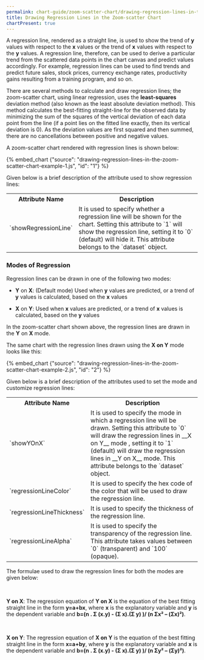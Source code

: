 ```yaml
---
permalink: chart-guide/zoom-scatter-chart/drawing-regression-lines-in-the-zoom-scatter-chart.html
title: Drawing Regression Lines in the Zoom-scatter Chart
chartPresent: true
---
```


A regression line, rendered as a straight line, is used to show the trend of __y__ values with respect to the __x__ values or the trend of __x__ values with respect to the __y__ values. A regression line, therefore, can be used to derive a particular trend from the scattered data points in the chart canvas and predict values accordingly. For example, regression lines can be used to find trends and predict future sales, stock prices, currency exchange rates, productivity gains resulting from a training program, and so on.

There are several methods to calculate and draw regression lines; the zoom-scatter chart, using linear regression, uses the __least-squares__ deviation method (also known as the least absolute deviation method). This method calculates the best-fitting straight-line for the observed data by minimizing the sum of the squares of the vertical deviation of each data point from the line (if a point lies on the fitted line exactly, then its vertical deviation is 0). As the deviation values are first squared and then summed, there are no cancellations between positive and negative values.

A zoom-scatter chart rendered with regression lines is shown below:

{% embed_chart {"source": "drawing-regression-lines-in-the-zoom-scatter-chart-example-1.js", "id": "1"} %}

Given below is a brief description of the attribute used to show regression lines:

<table>
  <tr>
    <th>Attribute Name</th>
    <th>Description</th>
  </tr>
  <tr>
    <td>`showRegressionLine`</td>
    <td>It is used to specify whether a regression line will be shown for the chart. Setting this attribute to `1` will show the regression line, setting it to `0` (default) will hide it. This attribute belongs to the `dataset` object.</td>
  </tr>
</table>

### Modes of Regression

Regression lines can be drawn in one of the following two modes:

*  **Y** on **X**: (Default  mode) Used when __y__ values are predicted, or a trend of __y__ values is calculated, based on the __x__ values

* **X** on **Y**: Used when __x__ values are predicted, or a trend of __x__ values is calculated, based on the __y__ values

In the zoom-scatter chart shown above, the regression lines are drawn in the **Y** on **X** mode. 

The same chart with the regression lines drawn using the **X on Y** mode looks like this:

{% embed_chart {"source": "drawing-regression-lines-in-the-zoom-scatter-chart-example-2.js", "id": "2"} %}

Given below is a brief description of the attributes used to set the mode and customize regression lines:

<table>
  <tr>
    <th>Attribute Name</th>
    <th>Description</th>
  </tr>
  <tr>
    <td>`showYOnX`</td>
    <td>It is used to specify the mode in which a regression line will be drawn. Setting this attribute to `0` will draw the regression lines in __X on Y__ mode , setting it to `1` (default) will draw the regression lines in __Y on X__ mode. This attribute belongs to the `dataset` object.</td>
  </tr>
  <tr>
    <td>`regressionLineColor`</td>
    <td>It is used to specify the hex code of the color that will be used to draw the regression line. </td>
  </tr>
  <tr>
    <td>`regressionLineThickness`</td>
    <td>It is used to specify the thickness of the regression line. </td>
  </tr>
  <tr>
    <td>`regressionLineAlpha`</td>
    <td>It is used to specify the transparency of the regression line. This attribute takes values between `0` (transparent) and `100` (opaque).</td>
  </tr>
</table>

<p class="text-info">

The formulae used to draw the regression lines for both the modes are given below:

<br>

**Y on X**: The regression equation of **Y on X** is the equation of the best fitting straight line in the form __y=a+bx__, where __x__ is the explanatory variable and __y__ is the dependent variable and __b=(n . Σ (x.y) - (Σ x).(Σ y) )/ (n Σx² – (Σx)²)__.

<br>

**X on Y**: The regression equation of **X on Y** is the equation of the best fitting straight line in the form __x=a+by__, where __y__ is the explanatory variable and __x__ is the dependent variable and __b=(n . Σ (x.y) - (Σ x).(Σ y) )/ (n Σy² – (Σy)²)__.

</p>